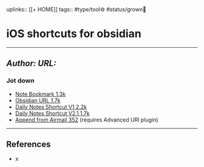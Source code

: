 uplinks:: [[+ HOME]]
tags:: #type/tool⚙️ #status/grown🌳 

# iOS shortcuts for obsidian
---
*Author:*
*URL:* 
-
### Jot down
- [Note Bookmark 1.3k](https://www.icloud.com/shortcuts/8b36378ac7cf460abebaab30eea0f03f)
- [Obsidian URL 1.7k](https://www.icloud.com/shortcuts/fde1a82c7efa449192b3b97220cffebc)
- [Daily Notes Shortcut V1 2.2k](https://www.icloud.com/shortcuts/8a62a83b13f14aeb85ad021dcc1793d6)
- [Daily Notes Shortcut V2.1 1.7k](https://www.icloud.com/shortcuts/d441152cb2604cb6916ffa892b55d24e)
- [Append from Airmail 352](https://www.icloud.com/shortcuts/2f67013e50f34a1ba5a2ee4c879bb770) (requires Advanced URI plugin)

---
## References
- x